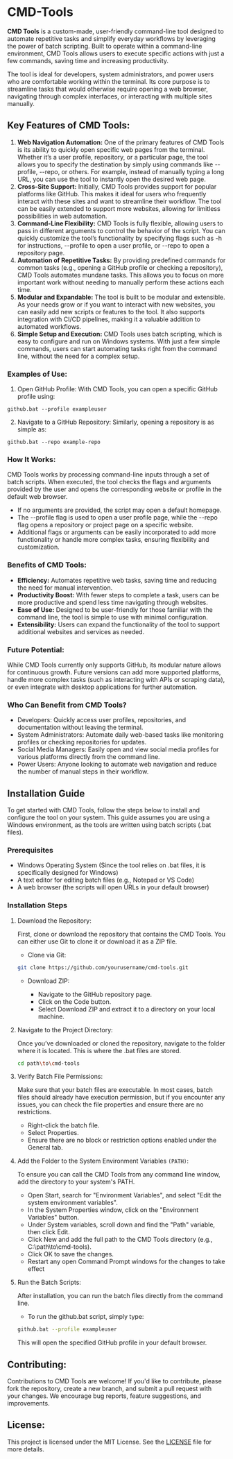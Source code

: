 # CMD-Tools

**CMD Tools** is a custom-made, user-friendly command-line tool designed to automate repetitive tasks and simplify everyday workflows by leveraging the power of batch scripting. Built to operate within a command-line environment, CMD Tools allows users to execute specific actions with just a few commands, saving time and increasing productivity.

The tool is ideal for developers, system administrators, and power users who are comfortable working within the terminal. Its core purpose is to streamline tasks that would otherwise require opening a web browser, navigating through complex interfaces, or interacting with multiple sites manually.

## Key Features of CMD Tools:
1. **Web Navigation Automation:** One of the primary features of CMD Tools is its ability to quickly open specific web pages from the terminal. Whether it’s a user profile, repository, or a particular page, the tool allows you to specify the destination by simply using commands like --profile, --repo, or others. For example, instead of manually typing a long URL, you can use the tool to instantly open the desired web page.
2. **Cross-Site Support:** Initially, CMD Tools provides support for popular platforms like GitHub. This makes it ideal for users who frequently interact with these sites and want to streamline their workflow. The tool can be easily extended to support more websites, allowing for limitless possibilities in web automation.
3. **Command-Line Flexibility:** CMD Tools is fully flexible, allowing users to pass in different arguments to control the behavior of the script. You can quickly customize the tool’s functionality by specifying flags such as -h for instructions, --profile to open a user profile, or --repo to open a repository page.
4. **Automation of Repetitive Tasks:** By providing predefined commands for common tasks (e.g., opening a GitHub profile or checking a repository), CMD Tools automates mundane tasks. This allows you to focus on more important work without needing to manually perform these actions each time.
5. **Modular and Expandable:** The tool is built to be modular and extensible. As your needs grow or if you want to interact with new websites, you can easily add new scripts or features to the tool. It also supports integration with CI/CD pipelines, making it a valuable addition to automated workflows.
6. **Simple Setup and Execution:** CMD Tools uses batch scripting, which is easy to configure and run on Windows systems. With just a few simple commands, users can start automating tasks right from the command line, without the need for a complex setup.

### Examples of Use:
1. Open GitHub Profile: With CMD Tools, you can open a specific GitHub profile using:
```batch
github.bat --profile exampleuser
```
2. Navigate to a GitHub Repository: Similarly, opening a repository is as simple as:
```batch
github.bat --repo example-repo
```

### How It Works:
CMD Tools works by processing command-line inputs through a set of batch scripts. When executed, the tool checks the flags and arguments provided by the user and opens the corresponding website or profile in the default web browser.
- If no arguments are provided, the script may open a default homepage.
- The --profile flag is used to open a user profile page, while the --repo flag opens a repository or project page on a specific website.
- Additional flags or arguments can be easily incorporated to add more functionality or handle more complex tasks, ensuring flexibility and customization.

### Benefits of CMD Tools:
- **Efficiency:** Automates repetitive web tasks, saving time and reducing the need for manual intervention.
- **Productivity Boost:** With fewer steps to complete a task, users can be more productive and spend less time navigating through websites.
- **Ease of Use:** Designed to be user-friendly for those familiar with the command line, the tool is simple to use with minimal configuration.
- **Extensibility:** Users can expand the functionality of the tool to support additional websites and services as needed.

### Future Potential:

While CMD Tools currently only supports GitHub, its modular nature allows for continuous growth. Future versions can add more supported platforms, handle more complex tasks (such as interacting with APIs or scraping data), or even integrate with desktop applications for further automation.


### Who Can Benefit from CMD Tools?
- Developers: Quickly access user profiles, repositories, and documentation without leaving the terminal.
- System Administrators: Automate daily web-based tasks like monitoring profiles or checking repositories for updates.
- Social Media Managers: Easily open and view social media profiles for various platforms directly from the command line.
- Power Users: Anyone looking to automate web navigation and reduce the number of manual steps in their workflow.

## Installation Guide

To get started with CMD Tools, follow the steps below to install and configure the tool on your system. This guide assumes you are using a Windows environment, as the tools are written using batch scripts (.bat files).

### Prerequisites
- Windows Operating System (Since the tool relies on .bat files, it is specifically designed for Windows)
- A text editor for editing batch files (e.g., Notepad or VS Code)
- A web browser (the scripts will open URLs in your default browser)

### Installation Steps
1. Download the Repository:

    First, clone or download the repository that contains the CMD Tools. You can either use Git to clone it or download it as a ZIP file.

    - Clone via Git:

    ```bash
    git clone https://github.com/yourusername/cmd-tools.git
    ```

    - Download ZIP:

        - Navigate to the GitHub repository page.
        - Click on the Code button.
        - Select Download ZIP and extract it to a directory on your local machine.

2. Navigate to the Project Directory:

    Once you’ve downloaded or cloned the repository, navigate to the folder where it is located. This is where the .bat files are stored.

    ```bash
    cd path\to\cmd-tools
    ```

3. Verify Batch File Permissions:

    Make sure that your batch files are executable. In most cases, batch files should already have execution permission, but if you encounter any issues, you can check the file properties and ensure there are no restrictions.
    - Right-click the batch file.
    - Select Properties.
    - Ensure there are no block or restriction options enabled under the General tab.

4. Add the Folder to the System Environment Variables `(PATH)`:

    To ensure you can call the CMD Tools from any command line window, add the directory to your system's PATH.
    - Open Start, search for "Environment Variables", and select "Edit the system environment variables".
    - In the System Properties window, click on the "Environment Variables" button.
    - Under System variables, scroll down and find the "Path" variable, then click Edit.
    - Click New and add the full path to the CMD Tools directory (e.g., C:\path\to\cmd-tools).
    - Click OK to save the changes.
    - Restart any open Command Prompt windows for the changes to take effect

5. Run the Batch Scripts:

    After installation, you can run the batch files directly from the command line.
    - To run the github.bat script, simply type:
    ```bash
    github.bat --profile exampleuser
    ```
    This will open the specified GitHub profile in your default browser.

## Contributing:

Contributions to CMD Tools are welcome! If you'd like to contribute, please fork the repository, create a new branch, and submit a pull request with your changes. We encourage bug reports, feature suggestions, and improvements.

## License:

This project is licensed under the MIT License. See the [LICENSE](LICENSE) file for more details.